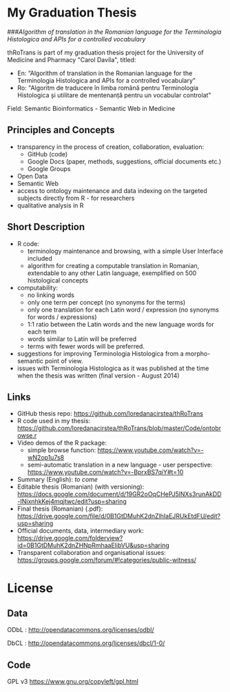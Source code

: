 My Graduation Thesis
=========

###_Algorithm of translation in the Romanian language for the Terminologia Histologica and APIs for a controlled vocabulary_


thRoTrans is part of my graduation thesis project for the University of Medicine and Pharmacy "Carol Davila", titled: 
 - En: “Algorithm of translation in the Romanian language for the Terminologia Histologica and APIs for a controlled vocabulary”
 - Ro: "Algoritm de traducere în limba română pentru Terminologia Histologica și utilitare de mentenanță pentru un vocabular controlat"

Field: Semantic Bioinformatics - Semantic Web in Medicine

Principles and Concepts
-----------------------

 - transparency in the process of creation, collaboration, evaluation:
    - GitHub (code)
    - Google Docs (paper, methods, suggestions, official documents etc.)
    - Google Groups
 - Open Data
 - Semantic Web
 - access to ontology maintenance and data indexing on the targeted subjects directly from R - for researchers 
 - qualitative analysis in R

Short Description
------------------
 - R code:
    - terminology maintenance and browsing, with a simple User Interface included
    - algorithm for creating a computable translation in Romanian, extendable to any other Latin language, exemplified on 500 histological concepts
 - computability:
    - no linking words
    - only one term per concept (no synonyms for the terms)
    - only one translation for each Latin word / expression (no synonyms for words / expressions)
    - 1:1 ratio between the Latin words and the new language words for each term
    - words similar to Latin will be preferred
    - terms with fewer words will be preferred.
 - suggestions for improving Terminologia Histologica from a morpho-semantic point of view.
 - issues with Terminologia Histologica as it was published at the time when the thesis was written (final version - August 2014)

Links
-------

 - GitHub thesis repo: https://github.com/loredanacirstea/thRoTrans
 - R code used in my thesis: https://github.com/loredanacirstea/thRoTrans/blob/master/Code/ontobrowse.r
 - Video demos of the R package:
    - simple browse function: https://www.youtube.com/watch?v=-wN2op1u7s8
    - semi-automatic translation in a new language - user perspective: https://www.youtube.com/watch?v=-BprxBS7qiY#t=10
 - Summary (English): _to come_
 - Editable thesis (Romanian) (with versioning): https://docs.google.com/document/d/19GR2oOqCHePJ5lNXs3runAkDD-INixnhkKej4mqjtwc/edit?usp=sharing 
 - Final thesis (Romanian) (.pdf): https://drive.google.com/file/d/0B1GtDMuhK2dnZlhIaEJRUkEtdFU/edit?usp=sharing 
 - Official documents, data, intermediary work: https://drive.google.com/folderview?id=0B1GtDMuhK2dnZHNpRmhaaElibVU&usp=sharing
 - Transparent collaboration and organisational issues: https://groups.google.com/forum/#!categories/public-witness/




License
=========


Data
----

ODbL : http://opendatacommons.org/licenses/odbl/

DbCL : http://opendatacommons.org/licenses/dbcl/1-0/


Code
----

GPL v3 https://www.gnu.org/copyleft/gpl.html
